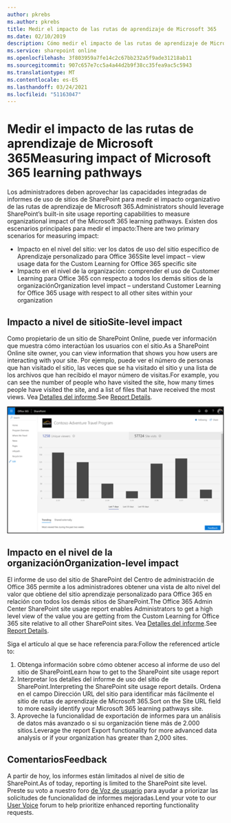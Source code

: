```yaml
---
author: pkrebs
ms.author: pkrebs
title: Medir el impacto de las rutas de aprendizaje de Microsoft 365
ms.date: 02/10/2019
description: Cómo medir el impacto de las rutas de aprendizaje de Microsoft 365
ms.service: sharepoint online
ms.openlocfilehash: 3f803959a7fe14c2c67bb232a5f9ade31218ab11
ms.sourcegitcommit: 907c657e7cc5a4a44d2b9f38cc35fea9ac5c5943
ms.translationtype: MT
ms.contentlocale: es-ES
ms.lasthandoff: 03/24/2021
ms.locfileid: "51163047"
---
```

# <a name="measuring-impact-of-microsoft-365-learning-pathways"></a><span data-ttu-id="d86df-103">Medir el impacto de las rutas de aprendizaje de Microsoft 365</span><span class="sxs-lookup"><span data-stu-id="d86df-103">Measuring impact of Microsoft 365 learning pathways</span></span>

<span data-ttu-id="d86df-104">Los administradores deben aprovechar las capacidades integradas de informes de uso de sitios de SharePoint para medir el impacto organizativo de las rutas de aprendizaje de Microsoft 365.</span><span class="sxs-lookup"><span data-stu-id="d86df-104">Administrators should leverage SharePoint’s built-in site usage reporting capabilities to measure organizational impact of the Microsoft 365 learning pathways.</span></span> <span data-ttu-id="d86df-105">Existen dos escenarios principales para medir el impacto:</span><span class="sxs-lookup"><span data-stu-id="d86df-105">There are two primary scenarios for measuring impact:</span></span> 
- <span data-ttu-id="d86df-106">Impacto en el nivel del sitio: ver los datos de uso del sitio específico de Aprendizaje personalizado para Office 365</span><span class="sxs-lookup"><span data-stu-id="d86df-106">Site level impact – view usage data for the Custom Learning for Office 365 specific site</span></span> 
- <span data-ttu-id="d86df-107">Impacto en el nivel de la organización: comprender el uso de Customer Learning para Office 365 con respecto a todos los demás sitios de la organización</span><span class="sxs-lookup"><span data-stu-id="d86df-107">Organization level impact – understand Customer Learning for Office 365 usage with respect to all other sites within your organization</span></span>

## <a name="site-level-impact"></a><span data-ttu-id="d86df-108">Impacto a nivel de sitio</span><span class="sxs-lookup"><span data-stu-id="d86df-108">Site-level impact</span></span>

<span data-ttu-id="d86df-109">Como propietario de un sitio de SharePoint Online, puede ver información que muestra cómo interactúan los usuarios con el sitio.</span><span class="sxs-lookup"><span data-stu-id="d86df-109">As a SharePoint Online site owner, you can view information that shows you how users are interacting with your site.</span></span> <span data-ttu-id="d86df-110">Por ejemplo, puede ver el número de personas que han visitado el sitio, las veces que se ha visitado el sitio y una lista de los archivos que han recibido el mayor número de visitas.</span><span class="sxs-lookup"><span data-stu-id="d86df-110">For example, you can see the number of people who have visited the site, how many times people have visited the site, and a list of files that have received the most views.</span></span> <span data-ttu-id="d86df-111">Vea [Detalles del informe](https://support.office.com/article/view-usage-data-for-your-sharepoint-site-2fa8ddc2-c4b3-4268-8d26-a772dc55779e).</span><span class="sxs-lookup"><span data-stu-id="d86df-111">See [Report Details](https://support.office.com/article/view-usage-data-for-your-sharepoint-site-2fa8ddc2-c4b3-4268-8d26-a772dc55779e).</span></span> 

![cg-measureimpactreport.png](media/cg-measureimpactreport.png)

## <a name="organization-level-impact"></a><span data-ttu-id="d86df-113">Impacto en el nivel de la organización</span><span class="sxs-lookup"><span data-stu-id="d86df-113">Organization-level impact</span></span>
<span data-ttu-id="d86df-114">El informe de uso del sitio de SharePoint del Centro de administración de Office 365 permite a los administradores obtener una vista de alto nivel del valor que obtiene del sitio aprendizaje personalizado para Office 365 en relación con todos los demás sitios de SharePoint.</span><span class="sxs-lookup"><span data-stu-id="d86df-114">The Office 365 Admin Center SharePoint site usage report enables Administrators to get a high level view of the value you are getting from the Custom Learning for Office 365 site relative to all other SharePoint sites.</span></span> <span data-ttu-id="d86df-115">Vea [Detalles del informe](/office365/admin/activity-reports/sharepoint-site-usage?view=o365-worldwide).</span><span class="sxs-lookup"><span data-stu-id="d86df-115">See [Report Details](/office365/admin/activity-reports/sharepoint-site-usage?view=o365-worldwide).</span></span>
 
<span data-ttu-id="d86df-116">Siga el artículo al que se hace referencia para:</span><span class="sxs-lookup"><span data-stu-id="d86df-116">Follow the referenced article to:</span></span> 
1. <span data-ttu-id="d86df-117">Obtenga información sobre cómo obtener acceso al informe de uso del sitio de SharePoint</span><span class="sxs-lookup"><span data-stu-id="d86df-117">Learn how to get to the SharePoint site usage report</span></span> 
2. <span data-ttu-id="d86df-118">Interpretar los detalles del informe de uso del sitio de SharePoint.</span><span class="sxs-lookup"><span data-stu-id="d86df-118">Interpreting the SharePoint site usage report details.</span></span> <span data-ttu-id="d86df-119">Ordena en el campo Dirección URL del sitio para identificar más fácilmente el sitio de rutas de aprendizaje de Microsoft 365.</span><span class="sxs-lookup"><span data-stu-id="d86df-119">Sort on the Site URL field to more easily identify your Microsoft 365 learning pathways site.</span></span> 
3. <span data-ttu-id="d86df-120">Aproveche la funcionalidad de exportación de informes para un análisis de datos más avanzado o si su organización tiene más de 2.000 sitios.</span><span class="sxs-lookup"><span data-stu-id="d86df-120">Leverage the report Export functionality for more advanced data analysis or if your organization has greater than 2,000 sites.</span></span> 

## <a name="feedback"></a><span data-ttu-id="d86df-121">Comentarios</span><span class="sxs-lookup"><span data-stu-id="d86df-121">Feedback</span></span>

<span data-ttu-id="d86df-122">A partir de hoy, los informes están limitados al nivel de sitio de SharePoint.</span><span class="sxs-lookup"><span data-stu-id="d86df-122">As of today, reporting is limited to the SharePoint site level.</span></span> <span data-ttu-id="d86df-123">Preste su voto a nuestro foro [de Voz de usuario](https://go.microsoft.com/fwlink/?linkid=2109552) para ayudar a priorizar las solicitudes de funcionalidad de informes mejoradas.</span><span class="sxs-lookup"><span data-stu-id="d86df-123">Lend your vote to our [User Voice](https://go.microsoft.com/fwlink/?linkid=2109552) forum to help prioritize enhanced reporting functionality requests.</span></span>